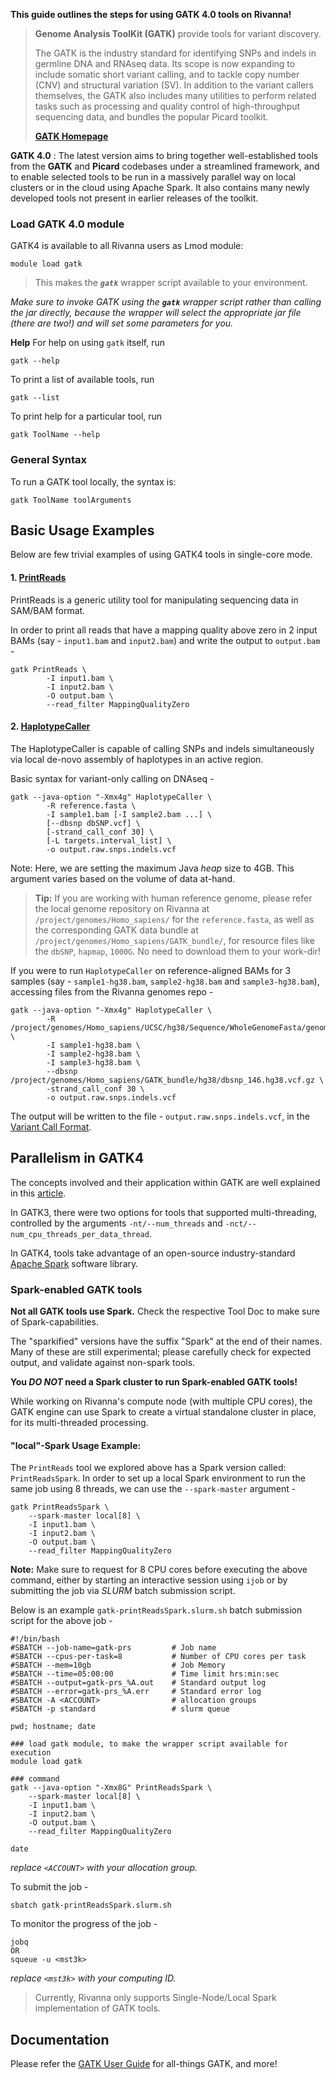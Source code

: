  **This guide outlines the steps for using GATK 4.0 tools on Rivanna!**

> **Genome Analysis ToolKit (GATK)** provide tools for variant discovery.  
>
> The GATK is the industry standard for identifying SNPs and indels in germline DNA and RNAseq data. Its scope is now expanding to include somatic short variant calling, and to tackle copy number (CNV) and structural variation (SV). In addition to the variant callers themselves, the GATK also includes many utilities to perform related tasks such as processing and quality control of high-throughput sequencing data, and bundles the popular Picard toolkit.   
>
>**[GATK Homepage](https://software.broadinstitute.org/gatk/)**

**GATK 4.0** : The latest version aims to bring together well-established tools from the **GATK** and **Picard** codebases under a streamlined framework, and to enable selected tools to be run in a massively parallel way on local clusters or in the cloud using Apache Spark. It also contains many newly developed tools not present in earlier releases of the toolkit.

### Load GATK 4.0 module 
GATK4 is available to all Rivanna users as Lmod module:  
```
module load gatk
```
> This makes the **_`gatk`_** wrapper script available to your environment.

_Make sure to invoke GATK using the **`gatk`** wrapper script rather than calling the jar directly, because the wrapper will select the appropriate jar file (there are two!) and will set some parameters for you._

**Help** 
For help on using `gatk` itself, run 
```
gatk --help
```
To print a list of available tools, run 
```
gatk --list
```
To print help for a particular tool, run
```
gatk ToolName --help
```
### General Syntax 
To run a GATK tool locally, the syntax is:
```
gatk ToolName toolArguments
``` 

## Basic Usage Examples

Below are few trivial examples of using GATK4 tools in single-core mode.  

#### 1. [PrintReads](https://software.broadinstitute.org/gatk/documentation/tooldocs/current/org_broadinstitute_hellbender_tools_PrintReads.php)
PrintReads is a generic utility tool for manipulating sequencing data in SAM/BAM format. 

In order to print all reads that have a mapping quality above zero in 2 input BAMs (say - `input1.bam` and `input2.bam`) and write the output to `output.bam` - 
```
gatk PrintReads \
        -I input1.bam \
        -I input2.bam \
        -O output.bam \
        --read_filter MappingQualityZero
``` 

#### 2. [HaplotypeCaller](https://software.broadinstitute.org/gatk/documentation/tooldocs/current/org_broadinstitute_hellbender_tools_walkers_haplotypecaller_HaplotypeCaller.php)
The HaplotypeCaller is capable of calling SNPs and indels simultaneously via local de-novo assembly of haplotypes in an active region.

Basic syntax for variant-only calling on DNAseq - 
```
gatk --java-option "-Xmx4g" HaplotypeCaller \
        -R reference.fasta \
        -I sample1.bam [-I sample2.bam ...] \
        [--dbsnp dbSNP.vcf] \ 
        [-strand_call_conf 30] \
        [-L targets.interval_list] \ 
        -o output.raw.snps.indels.vcf
```
Note: Here, we are setting the maximum Java _heap_ size to 4GB. This argument varies based on the volume of data at-hand. 

> **Tip:** If you are working with human reference genome, please refer the local genome repository on Rivanna at `/project/genomes/Homo_sapiens/` for the `reference.fasta`, as well as the corresponding GATK data bundle at `/project/genomes/Homo_sapiens/GATK_bundle/`, for resource files like the `dbSNP`, `hapmap`, `1000G`. No need to download them to your work-dir! 

If you were to run `HaplotypeCaller` on reference-aligned BAMs for 3 samples (say - `sample1-hg38.bam`, `sample2-hg38.bam` and `sample3-hg38.bam`), accessing files from the Rivanna genomes repo - 
```
gatk --java-option "-Xmx4g" HaplotypeCaller \
        -R /project/genomes/Homo_sapiens/UCSC/hg38/Sequence/WholeGenomeFasta/genome.fa \
        -I sample1-hg38.bam \
        -I sample2-hg38.bam \
        -I sample3-hg38.bam \
        --dbsnp /project/genomes/Homo_sapiens/GATK_bundle/hg38/dbsnp_146.hg38.vcf.gz \ 
        -strand_call_conf 30 \
        -o output.raw.snps.indels.vcf
```
The output will be written to the file - `output.raw.snps.indels.vcf`, in the [Variant Call Format](https://samtools.github.io/hts-specs/VCFv4.2.pdf).

## Parallelism in GATK4 

The concepts involved and their application within GATK are well explained in this [article](https://software.broadinstitute.org/gatk/documentation/article?id=11059). 

In GATK3, there were two options for tools that supported multi-threading, controlled by the arguments `-nt/--num_threads` and `-nct/--num_cpu_threads_per_data_thread`.

In GATK4, tools take advantage of an open-source industry-standard [Apache Spark](https://spark.apache.org/) software library.  

### Spark-enabled GATK tools

**Not all GATK tools use Spark.** Check the respective Tool Doc to make sure of Spark-capabilities.

The "sparkified" versions have the suffix "Spark" at the end of their names. Many of these are still experimental; please carefully check for expected output, and validate against non-spark tools.

**You _DO NOT_ need a Spark cluster to run Spark-enabled GATK tools!** 

While working on Rivanna's compute node (with multiple CPU cores), the GATK engine can use Spark to create a virtual standalone cluster in place, for its multi-threaded processing. 

#### "local"-Spark Usage Example: 
The `PrintReads` tool we explored above has a Spark version called: `PrintReadsSpark`. In order to set up a local Spark environment to run the same job using 8 threads, we can use the `--spark-master` argument - 
```
gatk PrintReadsSpark \
    --spark-master local[8] \
    -I input1.bam \
    -I input2.bam \
    -O output.bam \
    --read_filter MappingQualityZero
```
**Note:** Make sure to request for 8 CPU cores before executing the above command, either by starting an interactive session using `ijob` or by submitting the job via _SLURM_ batch submission script. 

Below is an example `gatk-printReadsSpark.slurm.sh` batch submission script for the above job - 
```
#!/bin/bash
#SBATCH --job-name=gatk-prs			# Job name
#SBATCH --cpus-per-task=8			# Number of CPU cores per task
#SBATCH --mem=10gb					# Job Memory
#SBATCH --time=05:00:00				# Time limit hrs:min:sec
#SBATCH --output=gatk-prs_%A.out	# Standard output log
#SBATCH --error=gatk-prs_%A.err		# Standard error log
#SBATCH -A <ACCOUNT>                # allocation groups
#SBATCH -p standard					# slurm queue

pwd; hostname; date

### load gatk module, to make the wrapper script available for execution
module load gatk

### command
gatk --java-option "-Xmx8G" PrintReadsSpark \
    --spark-master local[8] \
    -I input1.bam \
    -I input2.bam \
    -O output.bam \
    --read_filter MappingQualityZero

date
```
_replace `<ACCOUNT>` with your allocation group._

To submit the job -
```
sbatch gatk-printReadsSpark.slurm.sh
```
To monitor the progress of the job -
```
jobq 
OR
squeue -u <mst3k>
```
_replace `<mst3k>` with your computing ID._


> Currently, Rivanna only supports Single-Node/Local Spark implementation of GATK tools. 


## Documentation 
Please refer the [GATK User Guide](https://software.broadinstitute.org/gatk/documentation/) for all-things GATK, and more!